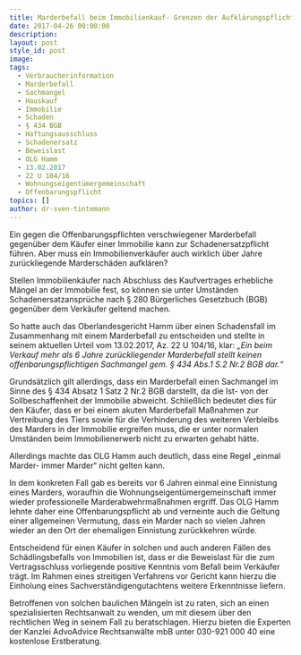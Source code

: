 ```yaml
---
title: Marderbefall beim Immobilienkauf- Grenzen der Aufklärungspflicht
date: 2017-04-26 00:00:00
description:
layout: post
style_id: post
image:
tags:
  - Verbraucherinformation
  - Marderbefall
  - Sachmangel
  - Hauskauf
  - Immobilie
  - Schaden
  - § 434 BGB
  - Haftungsausschluss
  - Schadenersatz
  - Beweislast
  - OLG Hamm
  - 13.02.2017
  - 22 U 104/16
  - Wohnungseigentümergemeinschaft
  - Offenbarungspflicht
topics: []
author: dr-sven-tintemann
---
```



Ein gegen die Offenbarungspflichten verschwiegener Marderbefall gegenüber dem Käufer einer Immobilie kann zur Schadenersatzpflicht führen. Aber muss ein Immobilienverkäufer auch wirklich über Jahre zurückliegende Marderschäden aufklären?

Stellen Immobilienkäufer nach Abschluss des Kaufvertrages erhebliche Mängel an der Immobilie fest, so können sie unter Umständen Schadenersatzansprüche nach § 280 Bürgerliches Gesetzbuch (BGB) gegenüber dem Verkäufer geltend machen.

So hatte auch das Oberlandesgericht Hamm über einen Schadensfall im Zusammenhang mit einem Marderbefall zu entscheiden und stellte in seinem aktuellen Urteil vom 13.02.2017, Az. 22 U 104/16, klar: *„Ein beim Verkauf mehr als 6 Jahre zurückliegender Marderbefall stellt keinen offenbarungspflichtigen Sachmangel gem. § 434 Abs.1 S.2 Nr.2 BGB dar.“*

Grundsätzlich gilt allerdings, dass ein Marderbefall einen Sachmangel im Sinne des § 434 Absatz 1 Satz 2 Nr.2 BGB darstellt, da die Ist- von der Sollbeschaffenheit der Immobilie abweicht. Schließlich bedeutet dies für den Käufer, dass er bei einem akuten Marderbefall Maßnahmen zur Vertreibung des Tiers sowie für die Verhinderung des weiteren Verbleibs des Marders in der Immobilie ergreifen muss, die er unter normalen Umständen beim Immobilienerwerb nicht zu erwarten gehabt hätte.

Allerdings machte das OLG Hamm auch deutlich, dass eine Regel „einmal Marder- immer Marder“ nicht gelten kann.

In dem konkreten Fall gab es bereits vor 6 Jahren einmal eine Einnistung eines Marders, woraufhin die Wohnungseigentümergemeinschaft immer wieder professionelle Marderabwehrmaßnahmen ergriff. Das OLG Hamm lehnte daher eine Offenbarungspflicht ab und verneinte auch die Geltung einer allgemeinen Vermutung, dass ein Marder nach so vielen Jahren wieder an den Ort der ehemaligen Einnistung zurückkehren würde.

Entscheidend für einen Käufer in solchen und auch anderen Fällen des Schädlingsbefalls von Immobilien ist, dass er die Beweislast für die zum Vertragsschluss vorliegende positive Kenntnis vom Befall beim Verkäufer trägt. Im Rahmen eines streitigen Verfahrens vor Gericht kann hierzu die Einholung eines Sachverständigengutachtens weitere Erkenntnisse liefern.

Betroffenen von solchen baulichen Mängeln ist zu raten, sich an einen spezialisierten Rechtsanwalt zu wenden, um mit diesem über den rechtlichen Weg in seinem Fall zu beratschlagen. Hierzu bieten die Experten der Kanzlei AdvoAdvice Rechtsanwälte mbB unter 030-921 000 40 eine kostenlose Erstberatung.